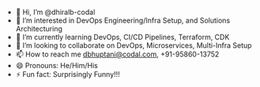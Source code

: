 - 👋 Hi, I’m @dhiralb-codal
- 👀 I’m interested in DevOps Engineering/Infra Setup, and Solutions Architecturing
- 🌱 I’m currently learning DevOps, CI/CD Pipelines, Terraform, CDK
- 💞️ I’m looking to collaborate on DevOps, Microservices, Multi-Infra Setup
- 📫 How to reach me dbhuptani@codal.com, +91-95860-13752
- 😄 Pronouns: He/Him/His
- ⚡ Fun fact: Surprisingly Funny!!!

<!---
dhiralb-codal/dhiralb-codal is a ✨ special ✨ repository because its `README.md` (this file) appears on your GitHub profile.
You can click the Preview link to take a look at your changes.
--->

